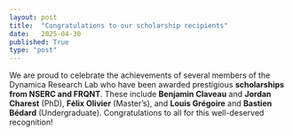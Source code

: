 ```yaml
---
layout: post
title:  "Congratulations to our scholarship recipients"
date:   2025-04-30
published: True
type: "post"
---
```


We are proud to celebrate the achievements of several members of the Dynamica Research Lab who have been awarded prestigious **scholarships from NSERC and FRQNT**. These include **Benjamin Claveau** and **Jordan Charest** (PhD), **Félix Olivier** (Master’s), and **Louis Grégoire** and **Bastien Bédard** (Undergraduate). Congratulations to all for this well-deserved recognition!
